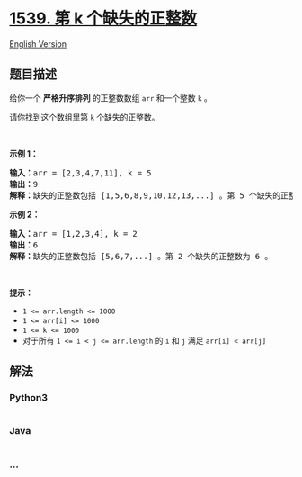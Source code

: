 # [1539. 第 k 个缺失的正整数](https://leetcode-cn.com/problems/kth-missing-positive-number)

[English Version](/solution/1500-1599/1539.Kth%20Missing%20Positive%20Number/README_EN.md)

## 题目描述

<!-- 这里写题目描述 -->
<p>给你一个 <strong>严格升序排列</strong>&nbsp;的正整数数组 <code>arr</code>&nbsp;和一个整数&nbsp;<code>k</code>&nbsp;。</p>

<p>请你找到这个数组里第&nbsp;<code>k</code>&nbsp;个缺失的正整数。</p>

<p>&nbsp;</p>

<p><strong>示例 1：</strong></p>

<pre><strong>输入：</strong>arr = [2,3,4,7,11], k = 5
<strong>输出：</strong>9
<strong>解释：</strong>缺失的正整数包括 [1,5,6,8,9,10,12,13,...] 。第 5 个缺失的正整数为 9 。
</pre>

<p><strong>示例 2：</strong></p>

<pre><strong>输入：</strong>arr = [1,2,3,4], k = 2
<strong>输出：</strong>6
<strong>解释：</strong>缺失的正整数包括 [5,6,7,...] 。第 2 个缺失的正整数为 6 。
</pre>

<p>&nbsp;</p>

<p><strong>提示：</strong></p>

<ul>
	<li><code>1 &lt;= arr.length &lt;= 1000</code></li>
	<li><code>1 &lt;= arr[i] &lt;= 1000</code></li>
	<li><code>1 &lt;= k &lt;= 1000</code></li>
	<li>对于所有&nbsp;<code>1 &lt;= i &lt; j &lt;= arr.length</code>&nbsp;的 <code>i</code>&nbsp;和 <code>j</code> 满足&nbsp;<code>arr[i] &lt; arr[j]</code>&nbsp;</li>
</ul>


## 解法

<!-- 这里可写通用的实现逻辑 -->


<!-- tabs:start -->

### **Python3**

<!-- 这里可写当前语言的特殊实现逻辑 -->

```python

```

### **Java**

<!-- 这里可写当前语言的特殊实现逻辑 -->

```java

```

### **...**
```

```

<!-- tabs:end -->